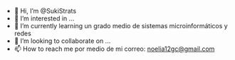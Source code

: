 - 👋 Hi, I’m @SukiStrats
- 👀 I’m interested in ...
- 🌱 I’m currently learning un grado medio de sistemas microinformáticos y redes
- 💞️ I’m looking to collaborate on ...
- 📫 How to reach me por medio de mi correo: noelia12gc@gmail.com

<!---
SukiStrats/SukiStrats is a ✨ special ✨ repository because its `README.md` (this file) appears on your GitHub profile.
You can click the Preview link to take a look at your changes.
--->
